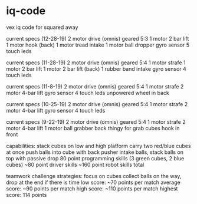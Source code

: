 # iq-code
vex iq code for squared away

current specs (12-28-19)
2 motor drive (omnis) geared 5:3
1 motor 2 bar lift
1 motor hook (back)
1 motor tread intake
1 motor ball dropper
gyro sensor
5 touch leds

current specs (11-28-19)
2 motor drive (omnis) geared 5:4
1 motor strafe
1 motor 2 bar lift
1 motor 2 bar lift (back)
1 rubber band intake
gyro sensor
4 touch leds

current specs (11-8-19)
2 motor drive (omnis) geared 5:4
1 motor strafe
2 motor 4-bar lift
gyro sensor
4 touch leds
unpowered wheel in back

current specs (10-25-19)
2 motor drive (omnis) geared 5:4
1 motor strafe
2 motor 4-bar lift
gyro sensor
4 touch leds

current specs (9-22-19)
2 motor drive (omnis) geared 5:4
1 motor strafe
2 motor 4-bar lift
1 motor ball grabber
back thingy for grab cubes
hook in front

capabilities:
stack cubes on low and high platform
carry two red/blue cubes at once
push balls into cube with back pusher
intake balls, stack balls on top with passive drop
80 point programming skills (3 green cubes, 2 blue cubes)
~80 point driver skills
~160 point robot skills total

teamwork challenge strategies:
focus on cubes
collect balls on the way, drop at the end if there is time
low score: ~70 points per match
average score: ~90 points per match
high score: ~110 points per match
highest score: 114 points
